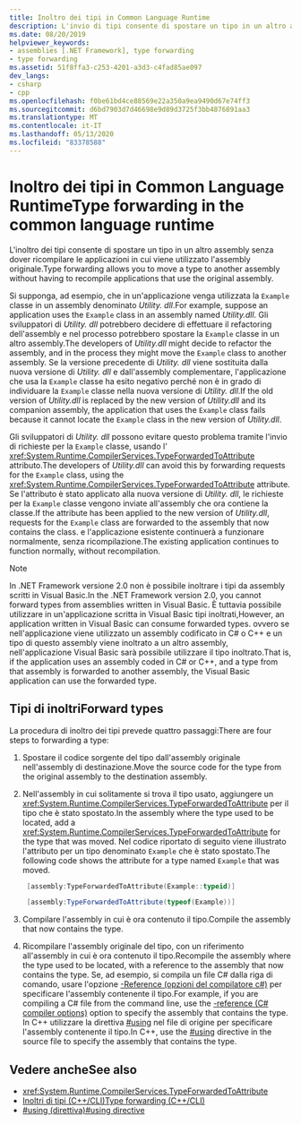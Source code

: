 ```yaml
---
title: Inoltro dei tipi in Common Language Runtime
description: L'invio di tipi consente di spostare un tipo in un altro assembly .NET senza dover ricompilare le applicazioni che utilizzano l'assembly originale.
ms.date: 08/20/2019
helpviewer_keywords:
- assemblies [.NET Framework], type forwarding
- type forwarding
ms.assetid: 51f8ffa3-c253-4201-a3d3-c4fad85ae097
dev_langs:
- csharp
- cpp
ms.openlocfilehash: f0be61bd4ce88569e22a350a9ea9490d67e74ff3
ms.sourcegitcommit: d6bd7903d7d46698e9d89d3725f3bb4876891aa3
ms.translationtype: MT
ms.contentlocale: it-IT
ms.lasthandoff: 05/13/2020
ms.locfileid: "83378588"
---
```

# <a name="type-forwarding-in-the-common-language-runtime"></a><span data-ttu-id="534b9-103">Inoltro dei tipi in Common Language Runtime</span><span class="sxs-lookup"><span data-stu-id="534b9-103">Type forwarding in the common language runtime</span></span>
<span data-ttu-id="534b9-104">L'inoltro dei tipi consente di spostare un tipo in un altro assembly senza dover ricompilare le applicazioni in cui viene utilizzato l'assembly originale.</span><span class="sxs-lookup"><span data-stu-id="534b9-104">Type forwarding allows you to move a type to another assembly without having to recompile applications that use the original assembly.</span></span>  
  
 <span data-ttu-id="534b9-105">Si supponga, ad esempio, che in un'applicazione venga utilizzata la `Example` classe in un assembly denominato *Utility. dll*.</span><span class="sxs-lookup"><span data-stu-id="534b9-105">For example, suppose an application uses the `Example` class in an assembly named *Utility.dll*.</span></span> <span data-ttu-id="534b9-106">Gli sviluppatori di *Utility. dll* potrebbero decidere di effettuare il refactoring dell'assembly e nel processo potrebbero spostare la `Example` classe in un altro assembly.</span><span class="sxs-lookup"><span data-stu-id="534b9-106">The developers of *Utility.dll* might decide to refactor the assembly, and in the process they might move the `Example` class to another assembly.</span></span> <span data-ttu-id="534b9-107">Se la versione precedente di *Utility. dll* viene sostituita dalla nuova versione di *Utility. dll* e dall'assembly complementare, l'applicazione che usa la `Example` classe ha esito negativo perché non è in grado di individuare la `Example` classe nella nuova versione di *Utility. dll*.</span><span class="sxs-lookup"><span data-stu-id="534b9-107">If the old version of *Utility.dll* is replaced by the new version of *Utility.dll* and its companion assembly, the application that uses the `Example` class fails because it cannot locate the `Example` class in the new version of *Utility.dll*.</span></span>  
  
 <span data-ttu-id="534b9-108">Gli sviluppatori di *Utility. dll* possono evitare questo problema tramite l'invio di richieste per la `Example` classe, usando l' <xref:System.Runtime.CompilerServices.TypeForwardedToAttribute> attributo.</span><span class="sxs-lookup"><span data-stu-id="534b9-108">The developers of *Utility.dll* can avoid this by forwarding requests for the `Example` class, using the <xref:System.Runtime.CompilerServices.TypeForwardedToAttribute> attribute.</span></span> <span data-ttu-id="534b9-109">Se l'attributo è stato applicato alla nuova versione di *Utility. dll*, le richieste per la `Example` classe vengono inviate all'assembly che ora contiene la classe.</span><span class="sxs-lookup"><span data-stu-id="534b9-109">If the attribute has been applied to the new version of *Utility.dll*, requests for the `Example` class are forwarded to the assembly that now contains the class.</span></span> <span data-ttu-id="534b9-110">e l'applicazione esistente continuerà a funzionare normalmente, senza ricompilazione.</span><span class="sxs-lookup"><span data-stu-id="534b9-110">The existing application continues to function normally, without recompilation.</span></span>  
  
> [!NOTE]
> <span data-ttu-id="534b9-111">In .NET Framework versione 2.0 non è possibile inoltrare i tipi da assembly scritti in Visual Basic.</span><span class="sxs-lookup"><span data-stu-id="534b9-111">In the .NET Framework version 2.0, you cannot forward types from assemblies written in Visual Basic.</span></span> <span data-ttu-id="534b9-112">È tuttavia possibile utilizzare in un'applicazione scritta in Visual Basic tipi inoltrati,</span><span class="sxs-lookup"><span data-stu-id="534b9-112">However, an application written in Visual Basic can consume forwarded types.</span></span> <span data-ttu-id="534b9-113">ovvero se nell'applicazione viene utilizzato un assembly codificato in C# o C++ e un tipo di questo assembly viene inoltrato a un altro assembly, nell'applicazione Visual Basic sarà possibile utilizzare il tipo inoltrato.</span><span class="sxs-lookup"><span data-stu-id="534b9-113">That is, if the application uses an assembly coded in C# or C++, and a type from that assembly is forwarded to another assembly, the Visual Basic application can use the forwarded type.</span></span>  
  
## <a name="forward-types"></a><span data-ttu-id="534b9-114">Tipi di inoltri</span><span class="sxs-lookup"><span data-stu-id="534b9-114">Forward types</span></span>  
 <span data-ttu-id="534b9-115">La procedura di inoltro dei tipi prevede quattro passaggi:</span><span class="sxs-lookup"><span data-stu-id="534b9-115">There are four steps to forwarding a type:</span></span>  
  
1. <span data-ttu-id="534b9-116">Spostare il codice sorgente del tipo dall'assembly originale nell'assembly di destinazione.</span><span class="sxs-lookup"><span data-stu-id="534b9-116">Move the source code for the type from the original assembly to the destination assembly.</span></span>  

2. <span data-ttu-id="534b9-117">Nell'assembly in cui solitamente si trova il tipo usato, aggiungere un <xref:System.Runtime.CompilerServices.TypeForwardedToAttribute> per il tipo che è stato spostato.</span><span class="sxs-lookup"><span data-stu-id="534b9-117">In the assembly where the type used to be located, add a <xref:System.Runtime.CompilerServices.TypeForwardedToAttribute> for the type that was moved.</span></span> <span data-ttu-id="534b9-118">Nel codice riportato di seguito viene illustrato l'attributo per un tipo denominato `Example` che è stato spostato.</span><span class="sxs-lookup"><span data-stu-id="534b9-118">The following code shows the attribute for a type named `Example` that was moved.</span></span>  

   ```cpp  
    [assembly:TypeForwardedToAttribute(Example::typeid)]  
   ```

   ```csharp  
    [assembly:TypeForwardedToAttribute(typeof(Example))]  
   ```  

3. <span data-ttu-id="534b9-119">Compilare l'assembly in cui è ora contenuto il tipo.</span><span class="sxs-lookup"><span data-stu-id="534b9-119">Compile the assembly that now contains the type.</span></span>  

4. <span data-ttu-id="534b9-120">Ricompilare l'assembly originale del tipo, con un riferimento all'assembly in cui è ora contenuto il tipo.</span><span class="sxs-lookup"><span data-stu-id="534b9-120">Recompile the assembly where the type used to be located, with a reference to the assembly that now contains the type.</span></span> <span data-ttu-id="534b9-121">Se, ad esempio, si compila un file C# dalla riga di comando, usare l'opzione [-Reference (opzioni del compilatore c#)](../../csharp/language-reference/compiler-options/reference-compiler-option.md) per specificare l'assembly contenente il tipo.</span><span class="sxs-lookup"><span data-stu-id="534b9-121">For example, if you are compiling a C# file from the command line, use the [-reference (C# compiler options)](../../csharp/language-reference/compiler-options/reference-compiler-option.md) option to specify the assembly that contains the type.</span></span> <span data-ttu-id="534b9-122">In C++ utilizzare la direttiva [#using](/cpp/preprocessor/hash-using-directive-cpp) nel file di origine per specificare l'assembly contenente il tipo.</span><span class="sxs-lookup"><span data-stu-id="534b9-122">In C++, use the [#using](/cpp/preprocessor/hash-using-directive-cpp) directive in the source file to specify the assembly that contains the type.</span></span>  
  
## <a name="see-also"></a><span data-ttu-id="534b9-123">Vedere anche</span><span class="sxs-lookup"><span data-stu-id="534b9-123">See also</span></span>

- <xref:System.Runtime.CompilerServices.TypeForwardedToAttribute>
- [<span data-ttu-id="534b9-124">Inoltri di tipi (C++/CLI)</span><span class="sxs-lookup"><span data-stu-id="534b9-124">Type forwarding (C++/CLI)</span></span>](/cpp/windows/type-forwarding-cpp-cli)
- [<span data-ttu-id="534b9-125">#using (direttiva)</span><span class="sxs-lookup"><span data-stu-id="534b9-125">#using directive</span></span>](/cpp/preprocessor/hash-using-directive-cpp)
